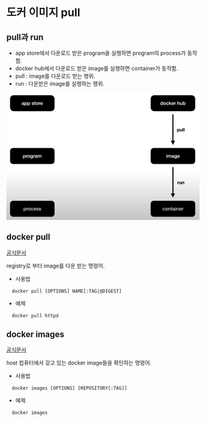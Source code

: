 # 도커 이미지 pull

## pull과 run

- app store에서 다운로드 받은 program을 실행하면 program의 process가 동작함.
- docker hub에서 다운로드 받은 image를 실행하면 container가 동작함.
- pull : image를 다운로드 받는 행위.
- run : 다운받은 image를 실행하는 행위.

![pull과 run](../images/04/01.png)

## docker pull

[공식문서](https://docs.docker.com/engine/reference/commandline/pull/)

registry로 부터 image를 다운 받는 명령어.

- 사용법

```shell
  docker pull [OPTIONS] NAME[:TAG|@DIGEST]
```

- 예제

```shell
  docker pull httpd
```

## docker images

[공식문서](https://docs.docker.com/engine/reference/commandline../images/)

host 컴퓨터에서 갖고 있는 docker image들을 확인하는 명령어.

- 사용법

```shell
  docker images [OPTIONS] [REPOSITORY[:TAG]]
```

- 예제

```shell
  docker images
```
